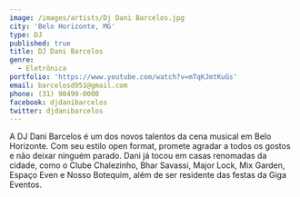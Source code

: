 ```yaml
---
image: /images/artists/Dj Dani Barcelos.jpg
city: 'Belo Horizonte, MG'
type: DJ
published: true
title: DJ Dani Barcelos
genre:
  - Eletrônica
portfolio: 'https://www.youtube.com/watch?v=mTqKJmtKuGs'
email: barcelosd951@gmail.com
phone: (31) 98499-0000
facebook: djdanibarcelos
twitter: djdanibarcelos
---
```

A DJ Dani Barcelos é um dos novos talentos da cena musical em Belo Horizonte. Com seu estilo open format, promete agradar a todos os gostos e não deixar ninguém parado. Dani já tocou em casas renomadas da cidade, como o Clube Chalezinho, Bhar Savassi, Major Lock, Mix Garden, Espaço Even e Nosso Botequim, além de ser residente das festas da Giga Eventos.
